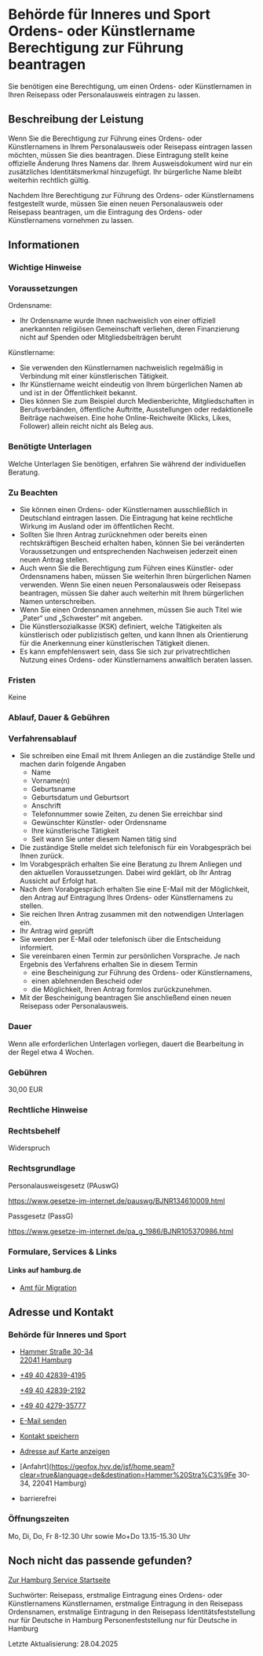 




Behörde für Inneres und Sport Ordens- oder Künstlername Berechtigung zur Führung beantragen
===========================================================================================

Sie benötigen eine Berechtigung, um einen Ordens- oder Künstlernamen in Ihren Reisepass oder Personalausweis eintragen zu lassen.

Beschreibung der Leistung
-------------------------

Wenn Sie die Berechtigung zur Führung eines Ordens- oder Künstlernamens in Ihrem Personalausweis oder Reisepass eintragen lassen möchten, müssen Sie dies beantragen. Diese Eintragung stellt keine offizielle Änderung Ihres Namens dar. Ihrem Ausweisdokument wird nur ein zusätzliches Identitätsmerkmal hinzugefügt. Ihr bürgerliche Name bleibt weiterhin rechtlich gültig.  
  
Nachdem Ihre Berechtigung zur Führung des Ordens- oder Künstlernamens festgestellt wurde, müssen Sie einen neuen Personalausweis oder Reisepass beantragen, um die Eintragung des Ordens- oder Künstlernamens vornehmen zu lassen.

Informationen
-------------

### Wichtige Hinweise

### Voraussetzungen

Ordensname:

* Ihr Ordensname wurde Ihnen nachweislich von einer offiziell anerkannten religiösen Gemeinschaft verliehen, deren Finanzierung nicht auf Spenden oder Mitgliedsbeiträgen beruht

Künstlername:

* Sie verwenden den Künstlernamen nachweislich regelmäßig in Verbindung mit einer künstlerischen Tätigkeit.
* Ihr Künstlername weicht eindeutig von Ihrem bürgerlichen Namen ab und ist in der Öffentlichkeit bekannt.
* Dies können Sie zum Beispiel durch Medienberichte, Mitgliedschaften in Berufsverbänden, öffentliche Auftritte, Ausstellungen oder redaktionelle Beiträge nachweisen. Eine hohe Online-Reichweite (Klicks, Likes, Follower) allein reicht nicht als Beleg aus.

### Benötigte Unterlagen

Welche Unterlagen Sie benötigen, erfahren Sie während der individuellen Beratung.

### Zu Beachten

* Sie können einen Ordens- oder Künstlernamen ausschließlich in Deutschland eintragen lassen. Die Eintragung hat keine rechtliche Wirkung im Ausland oder im öffentlichen Recht.
* Sollten Sie Ihren Antrag zurücknehmen oder bereits einen rechtskräftigen Bescheid erhalten haben, können Sie bei veränderten Voraussetzungen und entsprechenden Nachweisen jederzeit einen neuen Antrag stellen.
* Auch wenn Sie die Berechtigung zum Führen eines Künstler- oder Ordensnamens haben, müssen Sie weiterhin Ihren bürgerlichen Namen verwenden. Wenn Sie einen neuen Personalausweis oder Reisepass beantragen, müssen Sie daher auch weiterhin mit Ihrem bürgerlichen Namen unterschreiben.
* Wenn Sie einen Ordensnamen annehmen, müssen Sie auch Titel wie „Pater“ und „Schwester“ mit angeben.
* Die Künstlersozialkasse (KSK) definiert, welche Tätigkeiten als künstlerisch oder publizistisch gelten, und kann Ihnen als Orientierung für die Anerkennung einer künstlerischen Tätigkeit dienen.
* Es kann empfehlenswert sein, dass Sie sich zur privatrechtlichen Nutzung eines Ordens- oder Künstlernamens anwaltlich beraten lassen.

### Fristen

Keine

### Ablauf, Dauer & Gebühren

### Verfahrensablauf

* Sie schreiben eine Email mit Ihrem Anliegen an die zuständige Stelle und machen darin folgende Angaben
  + Name
  + Vorname(n)
  + Geburtsname
  + Geburtsdatum und Geburtsort
  + Anschrift
  + Telefonnummer sowie Zeiten, zu denen Sie erreichbar sind
  + Gewünschter Künstler- oder Ordensname
  + Ihre künstlerische Tätigkeit
  + Seit wann Sie unter diesem Namen tätig sind
* Die zuständige Stelle meldet sich telefonisch für ein Vorabgespräch bei Ihnen zurück.
* Im Vorabgespräch erhalten Sie eine Beratung zu Ihrem Anliegen und den aktuellen Voraussetzungen. Dabei wird geklärt, ob Ihr Antrag Aussicht auf Erfolgt hat.
* Nach dem Vorabgespräch erhalten Sie eine E-Mail mit der Möglichkeit, den Antrag auf Eintragung Ihres Ordens- oder Künstlernamens zu stellen.
* Sie reichen Ihren Antrag zusammen mit den notwendigen Unterlagen ein.
* Ihr Antrag wird geprüft
* Sie werden per E-Mail oder telefonisch über die Entscheidung informiert.
* Sie vereinbaren einen Termin zur persönlichen Vorsprache. Je nach Ergebnis des Verfahrens erhalten Sie in diesem Termin
  + eine Bescheinigung zur Führung des Ordens- oder Künstlernamens,
  + einen ablehnenden Bescheid oder
  + die Möglichkeit, Ihren Antrag formlos zurückzunehmen.
* Mit der Bescheinigung beantragen Sie anschließend einen neuen Reisepass oder Personalausweis.

### Dauer

Wenn alle erforderlichen Unterlagen vorliegen, dauert die Bearbeitung in der Regel etwa 4 Wochen.

### Gebühren

30,00 EUR

### Rechtliche Hinweise

### Rechtsbehelf

Widerspruch

### Rechtsgrundlage

Personalausweisgesetz (PAuswG)  
  
<https://www.gesetze-im-internet.de/pauswg/BJNR134610009.html>  
  
Passgesetz (PassG)  
  
<https://www.gesetze-im-internet.de/pa_g_1986/BJNR105370986.html>

### Formulare, Services & Links

#### Links auf hamburg.de

* [Amt für Migration](https://www.hamburg.de/amtfuermigration/)

Adresse und Kontakt
-------------------

### Behörde für Inneres und Sport

* [Hammer Straße 30-34   
  22041 Hamburg](#)
* [+49 40 42839-4195](tel:+4940428394195 "+49 40 42839-4195")
    
   [+49 40 42839-2192](tel:+4940428392192 "+49 40 42839-2192")
* [+49 40 4279-35777](tel:+4940427935777 "+49 40 4279-35777")
* [E-Mail senden](mailto:m2511@amtfuermigration.hamburg.de)
* [Kontakt speichern](//iason.hamburg.de/befi/info/vcard/11300494/ "Kontakt speichern")
* [Adresse auf Karte anzeigen](#)
* [Anfahrt](https://geofox.hvv.de/jsf/home.seam?clear=true&language=de&destination=Hammer%20Stra%C3%9Fe 30-34, 22041 Hamburg)
* barrierefrei

### Öffnungszeiten

Mo, Di, Do, Fr 8-12.30 Uhr sowie Mo+Do 13.15-15.30 Uhr

Noch nicht das passende gefunden?
---------------------------------

 [Zur Hamburg Service Startseite](/service/)

Suchwörter: Reisepass, erstmalige Eintragung eines Ordens- oder Künstlernamens Künstlernamen, erstmalige Eintragung in den Reisepass Ordensnamen, erstmalige Eintragung in den Reisepass Identitätsfeststellung nur für Deutsche in Hamburg Personenfeststellung nur für Deutsche in Hamburg

Letzte Aktualisierung: 28.04.2025

